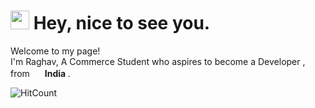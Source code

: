 <h1><img src="https://emojis.slackmojis.com/emojis/images/1531849430/4246/blob-sunglasses.gif?1531849430" width="30"/> Hey, nice to see you.</h1>


<p>Welcome to my page! </br> I'm Raghav, A Commerce Student who aspires to become a Developer , from <img src="https://cdn-icons-png.flaticon.com/512/206/206606.png" width="16"/> <b> India </b>. </p>

![HitCount](https://komarev.com/ghpvc/?username=raghavt20&style=flat-square&color=brightgreen&label=visits)
